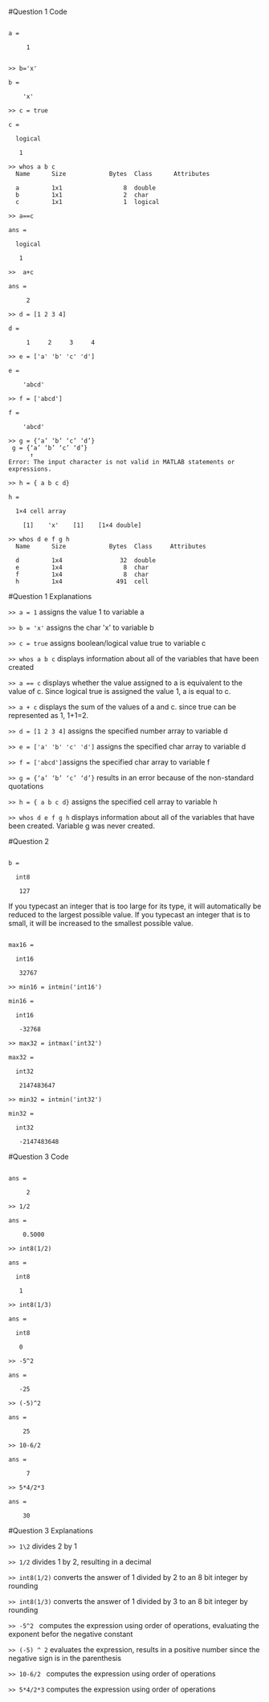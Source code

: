 #Question 1 Code

```>> a =1

a =

     1


>> b='x'

b =

    'x'

>> c = true

c =

  logical

   1

>> whos a b c
  Name      Size            Bytes  Class      Attributes

  a         1x1                 8  double               
  b         1x1                 2  char                 
  c         1x1                 1  logical              

>> a==c

ans =

  logical

   1

>>  a+c

ans =

     2

>> d = [1 2 3 4]

d =

     1     2     3     4

>> e = ['a' 'b' 'c' 'd']

e =

    'abcd'

>> f = ['abcd']

f =

    'abcd'

>> g = {‘a’ ‘b’ ‘c’ ‘d’}
 g = {‘a’ ‘b’ ‘c’ ‘d’}
      ↑
Error: The input character is not valid in MATLAB statements or expressions.

>> h = { a b c d}

h =

  1×4 cell array

    [1]    'x'    [1]    [1×4 double]

>> whos d e f g h
  Name      Size            Bytes  Class     Attributes

  d         1x4                32  double              
  e         1x4                 8  char                
  f         1x4                 8  char                
  h         1x4               491  cell                
```
#Question 1 Explanations

```>> a = 1```  assigns the value 1 to variable a


```>> b = 'x'``` assigns the char 'x' to variable b


```>> c = true``` assigns boolean/logical value true to variable c


```>> whos a b c``` displays information about all of the variables that have been created


```>> a == c``` displays whether the value assigned to a is equivalent to the value of c. Since logical true is assigned the value 1, a is equal to c.


```>> a + c``` displays the sum of the values of a and c. since true can be represented as 1, 1+1=2.


```>> d = [1 2 3 4]``` assigns the specified number array to variable d


```>> e = ['a' 'b' 'c' 'd']``` assigns the specified char array to variable d


```>> f = ['abcd']```assigns the specified char array to variable f


```>> g = {‘a’ ‘b’ ‘c’ ‘d’}``` results in an error because of the non-standard quotations


```>> h = { a b c d}``` assigns the specified cell array to variable h


```>> whos d e f g h``` displays information about all of the variables that have been created. Variable g was never created.


#Question 2


```>> b = int8(300)

b =

  int8

   127
```

If you typecast an integer that is too large for its type, it will automatically be reduced to the largest possible value. If you typecast an integer that is to small, it will be increased to the smallest possible value.

```>> max16 = intmax('int16')

max16 =

  int16

   32767

>> min16 = intmin('int16')

min16 =

  int16

   -32768

>> max32 = intmax('int32')

max32 =

  int32

   2147483647

>> min32 = intmin('int32')

min32 =

  int32

   -2147483648
```

#Question 3 Code

```>> 1\2

ans =

     2

>> 1/2

ans =

    0.5000

>> int8(1/2)

ans =

  int8

   1

>> int8(1/3)

ans =

  int8

   0

>> -5^2

ans =

   -25

>> (-5)^2

ans =

    25

>> 10-6/2

ans =

     7

>> 5*4/2*3

ans =

    30
```

#Question 3 Explanations

```>> 1\2``` divides 2 by 1

```>> 1/2``` divides 1 by 2, resulting in a decimal

```>> int8(1/2)``` converts the answer of 1 divided by 2 to an 8 bit integer by rounding

```>> int8(1/3)``` converts the answer of 1 divided by 3 to an 8 bit integer by rounding

```>> -5^2 ``` computes the expression using order of operations, evaluating the exponent befor the negative constant

```>> (-5) ^ 2``` evaluates the expression, results in a positive number since the negative sign is in the parenthesis

```>> 10-6/2 ``` computes the expression using order of operations

```>> 5*4/2*3``` computes the expression using order of operations
